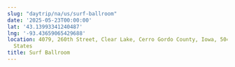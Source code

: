 ```yaml
---
slug: "daytrip/na/us/surf-ballroom"
date: '2025-05-23T00:00:00'
lat: '43.13993341240487'
lng: '-93.43659065429688'
location: 4079, 260th Street, Clear Lake, Cerro Gordo County, Iowa, 50428, United
  States
title: Surf Ballroom
---
```



